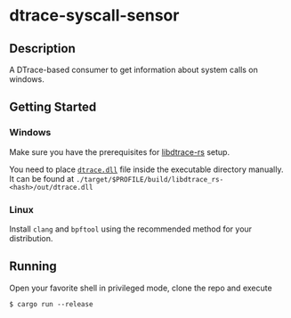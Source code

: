 # dtrace-syscall-sensor

## Description

A DTrace-based consumer to get information about system calls on windows.

## Getting Started


### Windows
Make sure you have the prerequisites for [libdtrace-rs](https://github.com/cyberphantom52/libdtrace-rs) setup.

You need to place [`dtrace.dll`](https://learn.microsoft.com/en-us/windows-hardware/drivers/devtest/dtrace) file inside the executable directory manually. It can be found at `./target/$PROFILE/build/libdtrace_rs-<hash>/out/dtrace.dll`


### Linux
Install `clang` and `bpftool` using the recommended method for your distribution.

## Running
Open your favorite shell in privileged mode, clone the repo and execute 

```shell
$ cargo run --release
```

